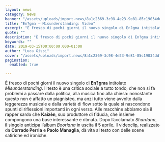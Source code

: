 ```yaml
---
layout: news
category: News
banner: "/assets/uploads/import.news/8a1c2369-3c98-4e23-9e81-85c19034ddf6.jpg"
title: "En?gma – Misunderstanding: Video"
excerpt: "È fresco di pochi giorni il nuovo singolo di En?gma intitolato Misunderstanding. Il testo è una critica sociale a tutto tondo, che non si fa problemi a passare dalla politica, alla musica fino alla chiesa: nonostante questo non è affatto un piagnisteo, ma anzi tutto viene avvolto dalla leggerezza musicale e dalla varietà di flow sotto [&hellip"
quote: ""
description: "È fresco di pochi giorni il nuovo singolo di En?gma intitolato Misunderstanding. Il testo è una critica sociale a tutto tondo, che non si fa problemi a passare dalla politica, alla musica fino alla chiesa: nonostante questo non è affatto un piagnisteo, ma anzi tutto viene avvolto dalla leggerezza musicale e dalla varietà di flow sotto [&hellip"
keywords: ""
date: 2019-03-15T00:00:00.000+01:00
author: "Luca Gissi"
cover: "/assets/uploads/import.news/8a1c2369-3c98-4e23-9e81-85c19034ddf6.jpg"
pagination:
  enabled: true

---
```


È fresco di pochi giorni il nuovo singolo di **En?gma** intitolato _Misunderstanding_. Il testo è una critica sociale a tutto tondo, che non si fa problemi a passare dalla politica, alla musica fino alla chiesa: nonostante questo non è affatto un piagnisteo, ma anzi tutto viene avvolto dalla leggerezza musicale e dalla varietà di flow sotto la quale si nascondono spunti di riflessioni importanti in ogni verso. Alle macchine abbiamo sia il rapper sardo che **Kaizèn**, suo produttore di fiducia, che insieme compongono una base interessante e ritmata. Dopo l’acclamato _Shardana_, il singolo anticipa l’album _Booriana_ in uscita il 5 aprile. Il videoclip, realizzato da **Corrado Perria** e **Paolo Managlia**, dà vita al testo con delle scene satiriche ed ironiche.